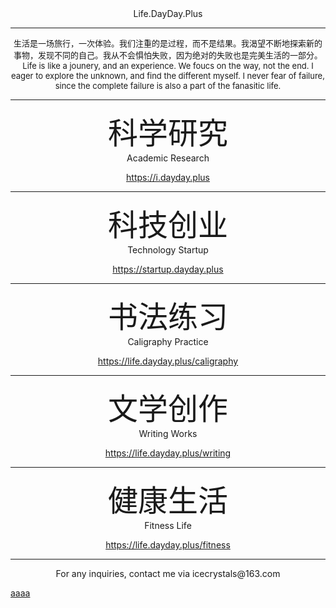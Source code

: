 <center> Life.DayDay.Plus </center>

---

<center><font size=2> 生活是一场旅行，一次体验。我们注重的是过程，而不是结果。我渴望不断地探索新的事物，发现不同的自己。我从不会惧怕失败，因为绝对的失败也是完美生活的一部分。 </font> </center>

<center><font size=2> Life is like a jounery, and an experience. We foucs on the way, not the end. I eager to explore the unknown, and find the different myself. I never fear of failure, since the complete failure is also a part of the fanasitic life. </font> </center>

---

<center> <font size=72>科学研究</font>  </center>

<center> Academic Research </center>

<p style="text-align: center"><a href="https://i.dayday.plus">https://i.dayday.plus</a></p>

---

<center> <font size=72>科技创业 </font>  </center>

<center> Technology Startup </center>

<p style="text-align: center"><a href="https://startup.dayday.plus/">https://startup.dayday.plus</a></p>

---

<center> <font size=72>书法练习 </font>  </center>

<center> Caligraphy Practice </center>

<p style="text-align: center"><a href="https://life.dayday.plus/caligraphy">https://life.dayday.plus/caligraphy</a></p>

---

<center> <font size=72>文学创作 </font>  </center>

<center> Writing Works </center>

<p style="text-align: center"><a href="https://life.dayday.plus/writing">https://life.dayday.plus/writing</a></p>

---

<center> <font size=72>健康生活 </font>  </center>

<center> Fitness Life </center>

<p style="text-align: center"><a href="https://life.dayday.plus/fitness">https://life.dayday.plus/fitness</a></p>

---

<center> For any inquiries, contact me via icecrystals@163.com</center>

<a href="https://haoink.oss-cn-hangzhou.aliyuncs.com/caligraphy/zhoumo06.png">aaaa</a>

